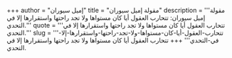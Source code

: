 +++
author = "إميل سيوران"
title = "مقولة إميل سيوران"
description = '''مقولة إميل سيوران: تتحارب العقول أيا كان مستواها ولا تجد راحتها واستقرارها إلا في التحدي.'''
quote = '''تتحارب العقول أيا كان مستواها ولا تجد راحتها واستقرارها إلا في التحدي.'''
slug = '''تتحارب-العقول-أيا-كان-مستواها-ولا-تجد-راحتها-واستقرارها-إلا-في-التحدي'''
+++
تتحارب العقول أيا كان مستواها ولا تجد راحتها واستقرارها إلا في التحدي.
